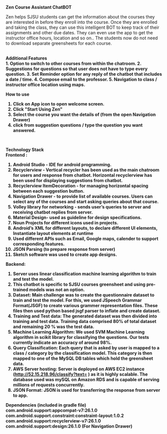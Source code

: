 <b>Zen Course Assistant ChatBOT</b>
<br>
<p>Zen helps SJSU students can get the information about the courses they are interested in before they enroll into the course. 
Once they are enrolled and taking the class, they can use this intelligent BOT to keep track of their assignments and other due dates. 
They can even use the app to get the instructor office hours, location and so on.. The students now do not need to download 
separate greensheets for each course. </p>
<br>
<b>Additional Features<b><br>
1. Option to switch to other courses from within the chatroom.
2. Suggestions for questions so that user does not have to type every question.
3. Set Reminder option for any reply of the chatbot that includes a date / time.
4. Compose email to the professor.
5. Navigation to class / instructor office location using maps.

<b>How to use</b><br>
1. Click on App icon to open welcome screen.
2. Click "Start Using Zen"
3. Select the course you want the details of (from the open Navigation Drawer)
4. click from suggestion questions / type the question you want answered.

<br>

<b>Technology Stack</b><br>
Frontend :<br>
1. Android Studio - IDE for android programming.
2. Recyclerview - Vertical recycler has been used as the main chatroom for users and response from chatbot. Horizontal recyclerview has been used for displaying suggestions from chatbot.
3. Recyclerview ItemDecoration - for managing horizontal spacing between each suggestion button.
4. Navigation Drawer - to provide list of available courses. Users can select any of the courses and start asking queries about that course.
5. Volley library  for networking - sends user’s queries to server and receiving chatbot replies from server.
6. Material Design- used as guideline for design specifications.
7. Noun Projects for different icons used in projects.
8. Android’s XML for different layouts, to declare different UI elements, Instantiate layout elements at runtime
9. Used different APIs such as Email, Google maps, calender to support corresponding features. 
10. JSON Parsing (to prepare response from server)
11. Sketch software was used to create app designs.

Backend:
1. Server uses linear classification machine learning algorithm to train and test the model.
2. This chatbot is specific to SJSU courses greensheet and using pre-trained models was not an option.
3. Dataset: Main challenge was to create the questionnaire dataset to train and test the model. For this, we used JSpeech Grammar Format(JSGF) to create various grammer representation files. These files then used python based jsgf parser to inflate and create dataset. 
4. Training and Test data: The generated dataset was then divided into training and test data. Training data comprised 80% of total dataset and remaining 20 % was the test data.
5. Machine Learning Algorithm: We used SVM Machine Learning algorithm in scikit library for classifying the questions. Our tests currently indicate an accuracy of around 98%.
6. Query Classification: Each query that is asked by user is mapped to a class / category by the classification model. This category is then mapped to one of the MySQL DB tables which hold the greensheet data.
7. AWS Server hosting: Server is deployed on AWS EC2 instance (http://52.15.218.96/classify?text= <query to server>) as it is highly scalable. The database used was mySQL on Amazon RDS and is capable of serving millions of requests concurrently.
8. JSON Format: JSON is used for transferring the response from server to app.


<b>Dependencies (included in gradle file)</b><br>
com.android.support:appcompat-v7:26.1.0<br>
com.android.support.constraint:constraint-layout:1.0.2<br>
com.android.support:recyclerview-v7:26.1.0<br>
com.android.support:design:26.1.0 (For Navigation Drawer)<br>



